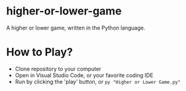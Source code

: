# higher-or-lower-game
A higher or lower game, written in the Python language.

# How to Play?
- Clone repository to your computer
- Open in Visual Studio Code, or your favorite coding IDE
- Run by clicking the 'play' button, or `py "Higher or Lower Game.py"`
